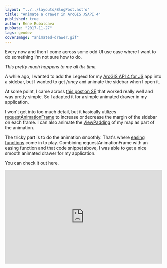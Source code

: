```yaml
---
layout: "../../layouts/BlogPost.astro"
title: "Animate a drawer in ArcGIS JSAPI 4"
published: true
author: Rene Rubalcava
pubDate: "2017-11-27"
tags: geodev
coverImage: "animated-drawer.gif"
---
```


Every now and then I come across some odd UI use case where I want to do something I'm not sure how to do.

_This pretty much happens to me all the time._

A while ago, I wanted to add the Legend for my [ArcGIS API 4 for JS](https://developers.arcgis.com/javascript/) app into a sidebar, but I wanted to get _fancy_ and animate the sidebar when I open it.

At some point, I came across [this post on SE](http://codereview.stackexchange.com/questions/106946/simple-animation-method-with-requestanimationframe-code-structure) that worked really well and was pretty simple. So I adapted it for a simple animated drawer in my application.

I won't get into too much detail, but it basically utilizes [requestAnimationFrame](https://developer.mozilla.org/en-US/docs/Web/API/window/requestAnimationFrame) to increase or decrease the margin of the sidebar on each frame. I can also animate the [ViewPadding](https://developers.arcgis.com/javascript/latest/sample-code/view-padding/) of my map as part of the animation.

The tricky part is to do the animation smoothly. That's where [easing functions](http://easings.net/) come in to play. Combining requestAnimationFrame with an easing function and that code snippet above, I was able to get a nice smooth animated drawer for my application.

You can check it out here.

<iframe height="300" style="width: 100%;" scrolling="no" title="Animate Drawer" src="https://codepen.io/odoe/embed/zPJKeE?height=300&theme-id=39013&default-tab=js,result" frameborder="no" loading="lazy" allowtransparency="true" allowfullscreen="true">
  See the Pen <a href='https://codepen.io/odoe/pen/zPJKeE'>Animate Drawer</a> by Rene Rubalcava
  (<a href='https://codepen.io/odoe'>@odoe</a>) on <a href='https://codepen.io'>CodePen</a>.
</iframe>

